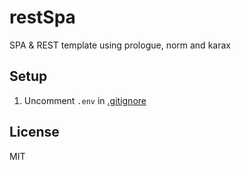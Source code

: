 # restSpa

SPA & REST template using prologue, norm and karax

## Setup

1. Uncomment `.env` in [.gitignore](.gitignore)

## License

MIT
